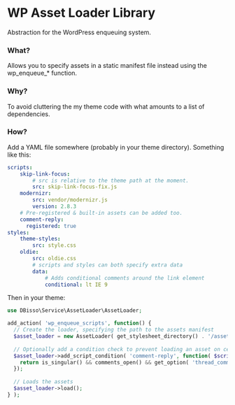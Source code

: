 # WP Asset Loader Library

Abstraction for the WordPress enqueuing system. 

### What?

Allows you to specify assets in a static manifest file instead using the wp_enqueue_* function. 

### Why?

To avoid cluttering the my theme code with what amounts to a list of dependencies.

### How?

Add a YAML file somewhere (probably in your theme directory). Something like this:

```yaml
scripts:
    skip-link-focus:
        # src is relative to the theme path at the moment.
        src: skip-link-focus-fix.js
    modernizr:
        src: vendor/modernizr.js
        version: 2.8.3
    # Pre-registered & built-in assets can be added too.
    comment-reply:
      registered: true
styles:
    theme-styles:
        src: style.css
    oldie:
        src: oldie.css
        # scripts and styles can both specify extra data
        data:
            # Adds conditional comments around the link element
            conditional: lt IE 9
```

Then in your theme:

```php
use DBisso\Service\AssetLoader\AssetLoader;

add_action( 'wp_enqueue_scripts', function() {
  // Create the loader, specifying the path to the assets manifest
  $asset_loader = new AssetLoader( get_stylesheet_directory() . '/assets.yml' );
  
  // Optionally add a condition check to prevent loading an asset on certain pages.
  $asset_loader->add_script_condition( 'comment-reply', function( $script ) {
    return is_singular() && comments_open() && get_option( 'thread_comments' );
  });
  
  // Loads the assets
  $asset_loader->load();
} );

```
